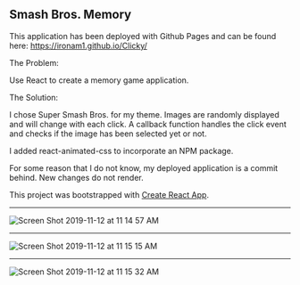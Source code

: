 ## Smash Bros. Memory

This application has been deployed with Github Pages and can be found here: https://ironam1.github.io/Clicky/

The Problem:

Use React to create a memory game application.

The Solution:

I chose Super Smash Bros. for my theme. Images are randomly displayed and will change with each click. A callback function handles the click event and checks if the image has been selected yet or not. 

I added react-animated-css to incorporate an NPM package.

For some reason that I do not know, my deployed application is a commit behind. New changes do not render.


This project was bootstrapped with [Create React App](https://github.com/facebook/create-react-app).

----------

![Screen Shot 2019-11-12 at 11 14 57 AM](https://user-images.githubusercontent.com/48491411/68689045-c9806400-053d-11ea-95a2-b49403896ec5.png)

---------

![Screen Shot 2019-11-12 at 11 15 15 AM](https://user-images.githubusercontent.com/48491411/68689049-cb4a2780-053d-11ea-97ca-e3bc14c358cb.png)

---------

![Screen Shot 2019-11-12 at 11 15 32 AM](https://user-images.githubusercontent.com/48491411/68689054-cd13eb00-053d-11ea-9546-9ac47092d01c.png)